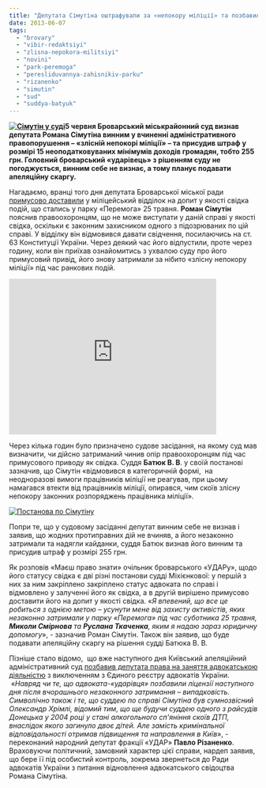 ```yaml
---
title: "Депутата Сімутіна оштрафували за «непокору міліції» та позбавили права на адвокатську діяльність"
date: 2013-06-07
tags: 
  - "brovary"
  - "vibir-redaktsiyi"
  - "zlisna-nepokora-militsiyi"
  - "novini"
  - "park-peremoga"
  - "peresliduvannya-zahisnikiv-parku"
  - "rizanenko"
  - "simutin"
  - "sud"
  - "suddya-batyuk"
---
```


**[![Сімутін у суді](https://mpz.brovary.org/wp-content/uploads/2013/06/Simutin-u-sudi.png)](https://mpz.brovary.org/wp-content/uploads/2013/06/Simutin-u-sudi.png)5 червня Броварський міськрайонний суд визнав депутата Романа Сімутіна винним у вчиненні адміністративного правопорушення – «злісній непокорі міліції» – та присудив штраф у розмірі 15 неоподатковуваних мінімумів доходів громадян, тобто 255 грн. Головний броварський «ударівець» з рішенням суду не погоджується, винним себе не визнає, а тому планує подавати апеляційну скаргу.**

Нагадаємо, вранці того дня депутата Броварської міської ради [примусово доставили](https://mpz.brovary.org/deputat-simutin-obitsyaye-prityagti-militsioneriv-do-vidpovidalnosti-za-svoye-nezakonne-zatrimannya-sogodni/) у міліцейський відділок на допит у якості свідка подій, що стались у парку «Перемога» 25 травня. **Роман Сімутін** пояснив правоохоронцям, що не може виступати у даній справі у якості свідка, оскільки є законним захисником одного з підозрюваних по цій справі. У відділку він відмовився давати свідчення, посилаючись на ст. 63 Конституції України. Через деякий час його відпустили, проте через годину, коли він приїхав ознайомитись з ухвалою суду про його примусовий привід, його знову затримали за нібито «злісну непокору міліції» під час ранкових подій.

<iframe src="http://www.youtube.com/embed/wZsDQNZ1qOg" height="315" width="420" allowfullscreen frameborder="0"></iframe>

Через кілька годин було призначено судове засідання, на якому суд мав визначити, чи дійсно затриманий чинив опір правоохоронцям під час примусового приводу як свідка. Суддя **Батюк В. В**. у своїй постанові зазначив, що Сімутін «відмовився в категоричній формі,  на неодноразові вимоги працівників міліції не реагував, при цьому намагався втекти від працівників міліції, опирався, чим скоїв злісну непокору законних розпоряджень працівника міліції».

[![Постанова по Сімутіну](https://mpz.brovary.org/wp-content/uploads/2013/06/Postanova-po-Simutinu.jpg)](https://mpz.brovary.org/wp-content/uploads/2013/06/Postanova-po-Simutinu.jpg)

Попри те, що у судовому засіданні депутат винним себе не визнав і заявив, що жодних протиправних дій не вчиняв, а його незаконно затримали та надягли кайданки, суддя Батюк визнав його винним та присудив штраф у розмірі 255 грн.

Як розповів «Маєш право знати» очільник броварського «УДАРу», щодо його статусу свідка є дві різні постанови судді Міхієнкової: у першій з них за ним закріплено закріплено статус адвоката по справі і відмовлено у залученні його як свідка, а в другій вирішено примусово доставити його на допит у якості свідка. «_Я впевений, що все це робиться з однією метою – усунути мене від захисту активістів, яких незаконно затримали у парку «Перемога» під час суботника 25 травня, **Миколи Смірнова** та **Руслана Ткаченка**, яким я надаю зараз юридичну допомогу_», - зазначив Роман Сімутін. Також він заявив, що буде подавати апеляційну скаргу на рішення судді Батюка В. В.

Пізніше стало відомо,  що вже наступного дня Київський апеляційний адміністративний суд [позбавив депутата права на заняття адвокатською діяльністю](http://klichko.org/ua/news/news/golovu-brovarskogo-udaru-pozbavili-advokatskogo-posvidchennya) з виключенням з Єдиного реєстру адвокатів України.  «_Навряд чи те, що адвоката-«ударівця» позбавили ліцензії наступного дня після вчорашнього незаконного затримання – випадковість. Символічно також і те, що суддею по справі Сімутіна був сумнозвісний Олександр Хрімлі, відомий тим, що ще будучи суддею одного з райсудів Донецька у 2004 році у стані алкогольного сп'яніння скоїв ДТП, внаслідок якого загинуло двоє дітей. Але замість кримінальної відповідальності отримав підвищення та направлення в Київ_», - переконаний народний депутат фракції «УДАР» **Павло Різаненко**. Враховуючи політичний, замовний характер цієї справи, нардеп заявив, що бере її під особистий контроль, зокрема звернеться до Ради адвокатів України з питання відновлення адвокатського свідоцтва Романа Сімутіна.
